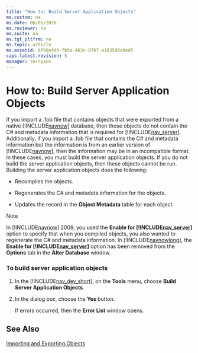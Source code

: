 ```yaml
---
title: "How to: Build Server Application Objects"
ms.custom: na
ms.date: 06/05/2016
ms.reviewer: na
ms.suite: na
ms.tgt_pltfrm: na
ms.topic: article
ms.assetid: 6f98e4db-fb5a-463c-8767-a1835d0abed5
caps.latest.revision: 5
manager: terryaus
---
```

# How to: Build Server Application Objects
If you import a .fob file that contains objects that were exported from a native [!INCLUDE[navnow](../dynamics-nav/includes/navnow_md.md)] database, then those objects do not contain the C\# and metadata information that is required for [!INCLUDE[nav_server](../dynamics-nav/includes/nav_server_md.md)]. Additionally, if you import a .fob file that contains the C\# and metadata information but the information is from an earlier version of [!INCLUDE[navnow](../dynamics-nav/includes/navnow_md.md)], then the information may be in an incompatible format. In these cases, you must build the server application objects. If you do not build the server application objects, then these objects cannot be run. Building the server application objects does the following:  
  
-   Recompiles the objects.  
  
-   Regenerates the C\# and metadata information for the objects.  
  
-   Updates the record in the **Object Metadata** table for each object.  
  
> [!NOTE]  
>  In [!INCLUDE[navnow](../dynamics-nav/includes/navnow_md.md)] 2009, you used the **Enable for [!INCLUDE[nav_server](../dynamics-nav/includes/nav_server_md.md)]** option to specify that when you compiled objects, you also wanted to regenerate the C\# and metadata information. In [!INCLUDE[navnowlong](../dynamics-nav/includes/navnowlong_md.md)], the **Enable for [!INCLUDE[nav_server](../dynamics-nav/includes/nav_server_md.md)]** option has been removed from the **Options** tab in the **Alter Database** window.  
  
### To build server application objects  
  
1.  In the [!INCLUDE[nav_dev_short](../dynamics-nav/includes/nav_dev_short_md.md)], on the **Tools** menu, choose **Build Server Application Objects**.  
  
2.  In the dialog box, choose the **Yes** button.  
  
     If errors occurred, then the **Error List** window opens.  
  
## See Also  
 [Importing and Exporting Objects](../dynamics-nav/Importing-and-Exporting-Objects.md)